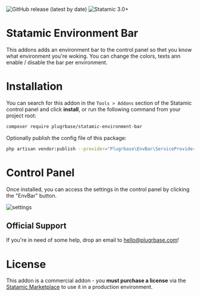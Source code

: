 <!-- statamic:hide -->
![GitHub release (latest by date)](https://img.shields.io/github/v/release/plugrbase/statamic-environment-bar?style=flat-square)
![Statamic 3.0+](https://img.shields.io/badge/Statamic-3.0+-FF269E?style=flat-square&link=https://statamic.com)

# Statamic Environment Bar

<!-- /statamic:hide -->

This addons adds an environment bar to the control panel so thet you know what environment you're woking. You can change the colors, texts ann enable / disable the bar per environment. 

# Installation

You can search for this addon in the `Tools > Addons` section of the Statamic control panel and click **install**, or run the following command from your project root:

```bash
composer require plugrbase/statamic-environment-bar
```

Optionally publish the config file of this package:

```bash
php artisan vendor:publish --provider="Plugrbase\EnvBar\ServiceProvider"
```

# Control Panel

Once installed, you can access the settings in the control panel by clicking the "EnvBar" button.

![settings](./docs/settings-form.png)

## Official Support

If you're in need of some help, drop an email to [hello@plugrbase.com](mailto:hello@plugrbase.com)!

# License

This addon is a commercial addon - you **must purchase a license** via the [Statamic Marketplace](https://statamic.com/addons/double-three-digital/simple-commerce) to use it in a production environment.
